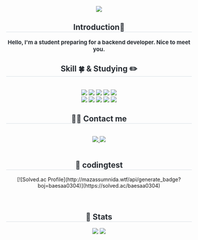 <div align= "center">
    <img src="https://capsule-render.vercel.app/api?type=rounded&color=36bfbd&height=180&text=HI%20I'm%20Sunyoung%20Bae&animation=&fontColor=ffffff&fontSize=50" />
    </div>
    <div align= "center"> 
    <h2 style="border-bottom: 1px solid #d8dee4; color: #282d33;"> Introduction🙌 </h2>  
    <div style="font-weight: 700; font-size: 15px; text-align: center; color: #282d33;"> Hello, I'm a student preparing for a backend developer. Nice to meet you. </div> 
    </div>
    <div align= "center">
    <h2 style="border-bottom: 1px solid #d8dee4; color: #282d33;"> Skill 🍀 & Studying ✏️ </h2> <br> 
    <div style="margin: 0 auto; text-align: center;" align= "center"> <img src="https://img.shields.io/badge/C-A8B9CC?style=for-the-badge&logo=C&logoColor=white">
          <img src="https://img.shields.io/badge/Bootstrap-7952B3?style=for-the-badge&logo=Bootstrap&logoColor=white">
          <img src="https://img.shields.io/badge/Java-007396?style=for-the-badge&logo=Java&logoColor=white">
          <img src="https://img.shields.io/badge/Javascript-F7DF1E?style=for-the-badge&logo=Javascript&logoColor=white">
          <img src="https://img.shields.io/badge/Linux-FCC624?style=for-the-badge&logo=Linux&logoColor=white">
          <br/><img src="https://img.shields.io/badge/Github-181717?style=for-the-badge&logo=Github&logoColor=white">
          <img src="https://img.shields.io/badge/Oracle-F80000?style=for-the-badge&logo=Oracle&logoColor=white">
          <img src="https://img.shields.io/badge/Spring-6DB33F?style=for-the-badge&logo=Spring&logoColor=white">
          <img src="https://img.shields.io/badge/Spring Boot-6DB33F?style=for-the-badge&logo=Spring Boot&logoColor=white">
          <img src="https://img.shields.io/badge/Apache Tomcat-F8DC75?style=for-the-badge&logo=Apache Tomcat&logoColor=white">
          <br/></div>
    </div>
    <div align= "center">
    <h2 style="border-bottom: 1px solid #d8dee4; color: #282d33;"> 🧑‍💻 Contact me </h2> <br> 
    <div align= "center"> <a href=https://velog.io/@baesunyoung34> <img src="https://img.shields.io/badge/Velog-20C997?style=for-the-badge&logo=Velog&logoColor=white&link=https://velog.io/@baesunyoung34"> </a>
         <a href=mailto:baesun0304@gmail.com> <img src="https://img.shields.io/badge/Gmail-EA4335?style=for-the-badge&logo=Gmail&logoColor=white&link=mailto:baesun0304@gmail.com"> </a>
    </div>  <br> 
     <div align= "center">  </div> 
    </div>
    <div align= "center"> 
    <h2 style="border-bottom: 1px solid #d8dee4; color: #282d33;"> 🏅 codingtest </h2> <div align= "center">  
        [![Solved.ac Profile](http://mazassumnida.wtf/api/generate_badge?boj=baesaa0304)](https://solved.ac/baesaa0304)<br/>
    </div> <br> 
    </div> <br> 
    <div align= "center"> 
    <h2 style="border-bottom: 1px solid #d8dee4; color: #282d33;"> 🏅 Stats </h2> <div align= "center"> <img src="https://github-readme-stats.vercel.app/api?username=baesunyoung34&bg_color=180,000000,&title_color=000000&text_color=000000"
         /> <img src="https://github-readme-stats.vercel.app/api/top-langs/?username=baesunyoung34&layout=compact&bg_color=180,000000,&title_color=000000&text_color=000000"
           /> </div> 
    </div>
   
    

<!--
**baesunyoung34/baesunyoung34** is a ✨ _special_ ✨ repository because its `README.md` (this file) appears on your GitHub profile.

Here are some ideas to get you started:

- 🔭 I’m currently working on ...
- 🌱 I’m currently learning ...
- 👯 I’m looking to collaborate on ...
- 🤔 I’m looking for help with ...
- 💬 Ask me about ...
- 📫 How to reach me: ...
- 😄 Pronouns: ...
- ⚡ Fun fact: ...
-->
